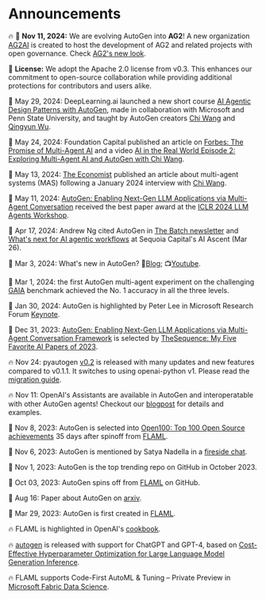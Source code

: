 # Announcements

🔥 🎉 **Nov 11, 2024:** We are evolving AutoGen into **AG2**!
A new organization [AG2AI](https://github.com/ag2ai) is created to host the development of AG2 and related projects with open governance. Check [AG2's new look](https://ag2.ai/).

📄 **License:**
We adopt the Apache 2.0 license from v0.3. This enhances our commitment to open-source collaboration while providing additional protections for contributors and users alike.

🎉 May 29, 2024: DeepLearning.ai launched a new short course [AI Agentic Design Patterns with AutoGen](https://www.deeplearning.ai/short-courses/ai-agentic-design-patterns-with-autogen), made in collaboration with Microsoft and Penn State University, and taught by AutoGen creators [Chi Wang](https://github.com/sonichi) and [Qingyun Wu](https://github.com/qingyun-wu).

🎉 May 24, 2024: Foundation Capital published an article on [Forbes: The Promise of Multi-Agent AI](https://www.forbes.com/sites/joannechen/2024/05/24/the-promise-of-multi-agent-ai/?sh=2c1e4f454d97) and a video [AI in the Real World Episode 2: Exploring Multi-Agent AI and AutoGen with Chi Wang](https://www.youtube.com/watch?v=RLwyXRVvlNk).

🎉 May 13, 2024: [The Economist](https://www.economist.com/science-and-technology/2024/05/13/todays-ai-models-are-impressive-teams-of-them-will-be-formidable) published an article about multi-agent systems (MAS) following a January 2024 interview with [Chi Wang](https://github.com/sonichi).

🎉 May 11, 2024: [AutoGen: Enabling Next-Gen LLM Applications via Multi-Agent Conversation](https://openreview.net/pdf?id=uAjxFFing2) received the best paper award at the [ICLR 2024 LLM Agents Workshop](https://llmagents.github.io/).

🎉 Apr 17, 2024: Andrew Ng cited AutoGen in [The Batch newsletter](https://www.deeplearning.ai/the-batch/issue-245/) and [What's next for AI agentic workflows](https://youtu.be/sal78ACtGTc?si=JduUzN_1kDnMq0vF) at Sequoia Capital's AI Ascent (Mar 26).

🎉 Mar 3, 2024: What's new in AutoGen? 📰[Blog](https://docs.ag2.ai/blog/2024-03-03-AutoGen-Update); 📺[Youtube](https://www.youtube.com/watch?v=j_mtwQiaLGU).

🎉 Mar 1, 2024: the first AutoGen multi-agent experiment on the challenging [GAIA](https://huggingface.co/spaces/gaia-benchmark/leaderboard) benchmark achieved the No. 1 accuracy in all the three levels.

🎉 Jan 30, 2024: AutoGen is highlighted by Peter Lee in Microsoft Research Forum [Keynote](https://t.co/nUBSjPDjqD).

🎉 Dec 31, 2023: [AutoGen: Enabling Next-Gen LLM Applications via Multi-Agent Conversation Framework](https://arxiv.org/abs/2308.08155) is selected by [TheSequence: My Five Favorite AI Papers of 2023](https://thesequence.substack.com/p/my-five-favorite-ai-papers-of-2023).

🔥 Nov 24: pyautogen [v0.2](https://github.com/ag2ai/ag2/releases/tag/v0.2.0) is released with many updates and new features compared to v0.1.1. It switches to using openai-python v1. Please read the [migration guide](https://docs.ag2.ai/docs/installation/Installation).

🔥 Nov 11: OpenAI's Assistants are available in AutoGen and interoperatable with other AutoGen agents! Checkout our [blogpost](https://docs.ag2.ai/blog/2023-11-13-OAI-assistants) for details and examples.

🎉 Nov 8, 2023: AutoGen is selected into [Open100: Top 100 Open Source achievements](https://www.benchcouncil.org/evaluation/opencs/annual.html) 35 days after spinoff from [FLAML](https://github.com/microsoft/FLAML).

🎉 Nov 6, 2023: AutoGen is mentioned by Satya Nadella in a [fireside chat](https://youtu.be/0pLBvgYtv6U).

🎉 Nov 1, 2023: AutoGen is the top trending repo on GitHub in October 2023.

🎉 Oct 03, 2023: AutoGen spins off from [FLAML](https://github.com/microsoft/FLAML) on GitHub.

🎉 Aug 16: Paper about AutoGen on [arxiv](https://arxiv.org/abs/2308.08155).

🎉 Mar 29, 2023: AutoGen is first created in [FLAML](https://github.com/microsoft/FLAML).

🔥 FLAML is highlighted in OpenAI's [cookbook](https://github.com/openai/openai-cookbook#related-resources-from-around-the-web).

🔥 [autogen](https://docs.ag2.ai/) is released with support for ChatGPT and GPT-4, based on [Cost-Effective Hyperparameter Optimization for Large Language Model Generation Inference](https://arxiv.org/abs/2303.04673).

🔥 FLAML supports Code-First AutoML & Tuning – Private Preview in [Microsoft Fabric Data Science](https://learn.microsoft.com/en-us/fabric/data-science/).
